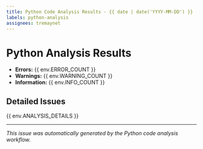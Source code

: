 ```yaml
---
title: Python Code Analysis Results - {{ date | date('YYYY-MM-DD') }}
labels: python-analysis
assignees: tremaynet
---
```


# Python Analysis Results

* **Errors:** {{ env.ERROR_COUNT }}
* **Warnings:** {{ env.WARNING_COUNT }}
* **Information:** {{ env.INFO_COUNT }}

## Detailed Issues

{{ env.ANALYSIS_DETAILS }}

---
*This issue was automatically generated by the Python code analysis workflow.*
